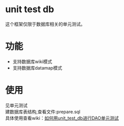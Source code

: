 # unit test db
这个框架仅限于数据库相关的单元测试。

# 功能
- 支持数据库wiki模式
- 支持数据库datamap模式

# 使用
见单元测试 <br>
建数据库表结构,查看文件:prepare.sql <br>
具体使用查看wiki：[如何用unit_test_db进行DAO单元测试](https://github.com/aliyun/unit_test_db/wiki/如何用unit_test_db进行DAO单元测试)




